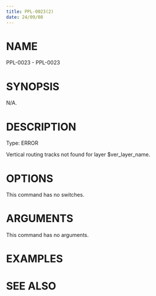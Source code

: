 ```yaml
---
title: PPL-0023(2)
date: 24/09/08
---
```


# NAME

PPL-0023 - PPL-0023

# SYNOPSIS

N/A.

# DESCRIPTION

Type: ERROR

Vertical routing tracks not found for layer $ver_layer_name.

# OPTIONS

This command has no switches.

# ARGUMENTS

This command has no arguments.

# EXAMPLES

# SEE ALSO
